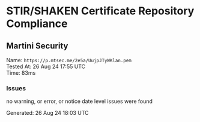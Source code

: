 # STIR/SHAKEN Certificate Repository Compliance

## Martini Security

Name: `https://p.mtsec.me/2e5a/UujpJTyWKlan.pem`\
Tested At: 26 Aug 24 17:55 UTC\
Time: 83ms

### Issues

no warning, or error, or notice date level issues were found

Generated: 26 Aug 24 18:03 UTC